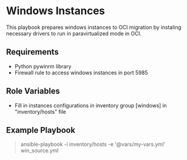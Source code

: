 Windows Instances
=================

This playbook prepares windows instances to OCI migration by instaling necessary drivers to run in paravirtualized mode in OCI.

Requirements
------------

- Python pywinrm library
- Firewall rule to access windows instances in port 5985

Role Variables
--------------

- Fill in instances configurations in inventory group [windows] in "inventory/hosts" file

Example Playbook
----------------

> ansible-playbook -i inventory/hosts -e '@vars/my-vars.yml' win_source.yml
